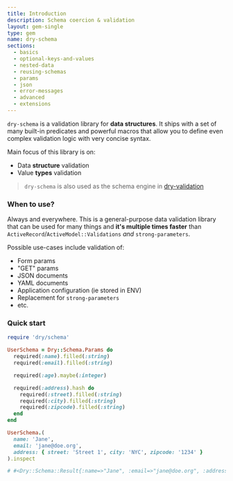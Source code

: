 ```yaml
---
title: Introduction
description: Schema coercion & validation
layout: gem-single
type: gem
name: dry-schema
sections:
  - basics
  - optional-keys-and-values
  - nested-data
  - reusing-schemas
  - params
  - json
  - error-messages
  - advanced
  - extensions
---
```


`dry-schema` is a validation library for **data structures**. It ships with a set of many built-in predicates and powerful macros that allow you to define even complex validation logic with very concise syntax.

Main focus of this library is on:

- Data **structure** validation
- Value **types** validation

> `dry-schema` is also used as the schema engine in [dry-validation](/gems/dry-validation)

### When to use?

Always and everywhere. This is a general-purpose data validation library that can be used for many things and **it's multiple times faster** than `ActiveRecord`/`ActiveModel::Validations` _and_ `strong-parameters`.

Possible use-cases include validation of:

- Form params
- "GET" params
- JSON documents
- YAML documents
- Application configuration (ie stored in ENV)
- Replacement for `strong-parameters`
- etc.

### Quick start

```ruby
require 'dry/schema'

UserSchema = Dry::Schema.Params do
  required(:name).filled(:string)
  required(:email).filled(:string)

  required(:age).maybe(:integer)

  required(:address).hash do
    required(:street).filled(:string)
    required(:city).filled(:string)
    required(:zipcode).filled(:string)
  end
end

UserSchema.(
  name: 'Jane',
  email: 'jane@doe.org',
  address: { street: 'Street 1', city: 'NYC', zipcode: '1234' }
).inspect

# #<Dry::Schema::Result{:name=>"Jane", :email=>"jane@doe.org", :address=>{:street=>"Street 1", :city=>"NYC", :zipcode=>"1234"}} errors={:age=>["age is missing"]}>
```
